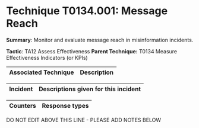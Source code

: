 # Technique T0134.001: Message Reach

**Summary**: Monitor and evaluate message reach in misinformation incidents.

**Tactic**: TA12 Assess Effectiveness           **Parent Technique:** T0134 Measure Effectiveness Indicators (or KPIs)


| Associated Technique | Description |
| --------- | ------------------------- |



| Incident | Descriptions given for this incident |
| -------- | -------------------- |



| Counters | Response types |
| -------- | -------------- |


DO NOT EDIT ABOVE THIS LINE - PLEASE ADD NOTES BELOW
